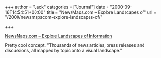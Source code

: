 +++
author = "Jack"
categories = ["Journal"]
date = "2000-09-16T14:54:51+00:00"
title = "NewsMaps.com – Explore Landscapes of"
url = "/2000/newsmapscom-explore-landscapes-of/"

+++

[NewsMaps.com &#8211; Explore Landscapes of Information][1]

Pretty cool concept. "Thousands of news articles, press releases and discussions, all mapped by topic onto a visual landscape."

 [1]: http://www.newsmaps.com/